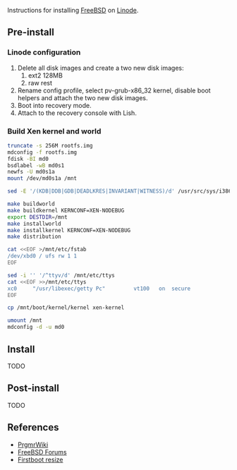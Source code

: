 Instructions for installing [FreeBSD][] on [Linode][].

Pre-install
-----------

### Linode configuration

1. Delete all disk images and create a two new disk images:
    1. ext2 128MB
    2. raw rest
2. Rename config profile, select pv-grub-x86_32 kernel, disable
   boot helpers and attach the two new disk images.
3. Boot into recovery mode.
4. Attach to the recovery console with Lish.

### Build Xen kernel and world

```sh
truncate -s 256M rootfs.img
mdconfig -f rootfs.img
fdisk -BI md0
bsdlabel -wB md0s1
newfs -U md0s1a
mount /dev/md0s1a /mnt

sed -E '/(KDB|DDB|GDB|DEADLKRES|INVARIANT|WITNESS)/d' /usr/src/sys/i386/conf/XEN > /usr/src/sys/i386/conf/XEN-NODEBUG

make buildworld
make buildkernel KERNCONF=XEN-NODEBUG
export DESTDIR=/mnt
make installworld
make installkernel KERNCONF=XEN-NODEBUG
make distribution

cat <<EOF >/mnt/etc/fstab
/dev/xbd0 / ufs rw 1 1
EOF

sed -i '' '/^ttyv/d' /mnt/etc/ttys
cat <<EOF >>/mnt/etc/ttys
xc0     "/usr/libexec/getty Pc"         vt100   on  secure
EOF

cp /mnt/boot/kernel/kernel xen-kernel

umount /mnt
mdconfig -d -u md0
```

Install
-------

TODO

Post-install
------------

TODO

References
----------

* [PrgmrWiki](http://wiki.prgmr.com/mediawiki/index.php/FreeBSD_as_a_DomU)
* [FreeBSD Forums](http://forums.freebsd.org/viewtopic.php?f=39&t=10268)
* [Firstboot resize](http://lists.freebsd.org/pipermail/freebsd-rc/2013-October/003381.html)

[FreeBSD]: https://www.freebsd.org/
[Linode]: https://www.linode.com/
